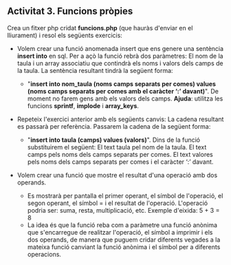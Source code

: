 ## Activitat 3. Funcions pròpies
Crea un fitxer php cridat **funcions.php** (que hauràs d'enviar en el lliurament) i resol els següents exercicis:

* Volem crear una funció anomenada insert que ens genere una sentència **insert into** en sql. Per a açò la funció rebrà dos paràmetres: El nom de la
taula i un array associatiu que contindrà els noms i valors dels
camps de la taula. La sentència resultant tindrà la següent forma:
  * "**insert into nom_taula (noms camps separats per comes) values (noms camps separats per comes amb el caràcter ‘:’
davant)**". De moment no farem gens amb els valors dels camps.
**Ajuda**: utilitza les funcions **sprintf**, **implode** i **array_keys**.
* Repeteix l'exercici anterior amb els següents canvis: La cadena resultant es passarà per referència. Passarem la cadena de la següent forma:
  * "**insert into taula (camps) values (valors)**". Dins de la funció substituirem el següent: El text taula pel nom de la taula. El text camps pels noms dels camps separats
per comes. El text valores pels noms dels camps separats per comes i el caràcter ‘:’ davant.

* Volem crear una funció que mostre el resultat d'una operació amb dos operands.
  * Es mostrarà per pantalla el primer operant, el símbol de l'operació, el segon operant, el símbol = i el resultat de l'operació. L'operació podria ser: suma, resta, multiplicació, etc.
Exemple d'eixida: 5 + 3 = 8
  * La idea és que la funció reba com a paràmetre una funció anònima que s'encarregue de realitzar l'operació, el símbol a imprimir i els dos operands, de manera que puguem cridar diferents vegades a la mateixa funció canviant la funció anònima i el símbol per a diferents operacions.
